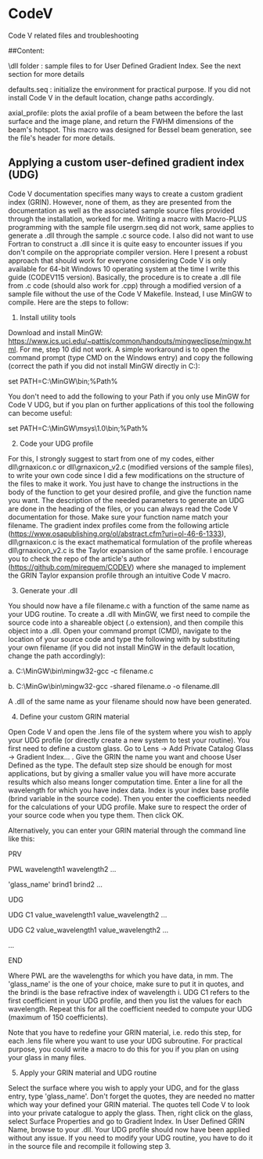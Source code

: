 # CodeV
Code V related files and troubleshooting

##Content:

\dll folder : sample files to for User Defined Gradient Index. See the next section for more details

defaults.seq : initialize the environment for practical purpose. If you did not install Code V in the default location, change paths accordingly.

axial_profile: plots the axial profile of a beam between the before the last surface and the image plane, and return the FWHM dimensions of the beam's hotspot. This macro was designed for Bessel beam generation, see the file's header for more details.


## Applying a custom user-defined gradient index (UDG)

Code V documentation specifies many ways to create a custom gradient index (GRIN). However, none of them, as they are presented from the documentation as well as the associated sample source files provided through the installation, worked for me. Writing a macro with Macro-PLUS programming with the sample file usergrn.seq did not work, same applies to generate a .dll through the sample .c source code. I also did not want to use Fortran to construct a .dll since it is quite easy to encounter issues if you don't compile on the appropriate compiler version. Here I present a robust approach that should work for everyone considering Code V is only available for 64-bit Windows 10 operating system at the time I write this guide (CODEV115 version). Basically, the procedure is to create a .dll file from .c code (should also work for .cpp) through a modified version of a sample file without the use of the Code V Makefile. Instead, I use MinGW to compile. Here are the steps to follow:

1. Install utility tools

Download and install MinGW: https://www.ics.uci.edu/~pattis/common/handouts/mingweclipse/mingw.html. For me, step 10 did not work. A simple workaround is to open the command prompt (type CMD on the Windows entry) and copy the following (correct the path if you did not install MinGW directly in C:\):

  set PATH=C:\MinGW\bin;%Path%
  
You don't need to add the following to your Path if you only use MinGW for Code V UDG, but if you plan on further applications of this tool the following can become useful:
  
  set PATH=C:\MinGW\msys\1.0\bin;%Path%
  
2. Code your UDG profile

For this, I strongly suggest to start from one of my codes, either dll\grnaxicon.c or dll\grnaxicon_v2.c (modified versions of the sample files), to write your own code since I did a few modifications on the structure of the files to make it work. You just have to change the instructions in the body of the function to get your desired profile, and give the function name you want. The description of the needed parameters to generate an UDG are done in the heading of the files, or you can always read the Code V documentation for those. Make sure your function name match your filename. The gradient index profiles come from the following article (https://www.osapublishing.org/ol/abstract.cfm?uri=ol-46-6-1333), dll\grnaxicon.c is the exact mathematical formulation of the profile whereas dll\grnaxicon_v2.c is the Taylor expansion of the same profile. I encourage you to check the repo of the article's author (https://github.com/mirequem/CODEV) where she managed to implement the GRIN Taylor expansion profile through an intuitive Code V macro.

3. Generate your .dll

You should now have a file filename.c with a function of the same name as your UDG routine. To create a .dll with MinGW, we first need to compile the source code into a shareable object (.o extension), and then compile this object into a .dll. Open your command prompt (CMD), navigate to the location of your source code and type the following with by substituting your own filename (if you did not install MinGW in the default location, change the path accordingly):

  a. C:\MinGW\bin\mingw32-gcc -c filename.c
  
  b. C:\MinGw\bin\mingw32-gcc -shared filename.o -o filename.dll
  
A .dll of the same name as your filename should now have been generated.

4. Define your custom GRIN material
 
Open Code V and open the .lens file of the system where you wish to apply your UDG profile (or directly create a new system to test your routine). You first need to define a custom glass. Go to Lens -> Add Private Catalog Glass -> Gradient Index... . Give the GRIN the name you want and choose User Defined as the type. The default step size should be enough for most applications, but by giving a smaller value you will have more accurate results which also means longer computation time. Enter a line for all the wavelength for which you have index data. Index is your index base profile (brind variable in the source code). Then you enter the coefficients needed for the calculations of your UDG profile. Make sure to respect the order of your source code when you type them. Then click OK.

Alternatively, you can enter your GRIN material through the command line like this:

PRV

PWL wavelength1 wavelength2 ...

'glass_name' brind1 brind2 ...

UDG

UDG C1 value_wavelength1 value_wavelength2 ...

UDG C2 value_wavelength1 value_wavelength2 ...

...

END

Where PWL are the wavelengths for which you have data, in mm. The 'glass_name' is the one of your choice, make sure to put it in quotes, and the brindi is the base refractive index of wavelength i. UDG C1 refers to the first coefficient in your UDG profile, and then you list the values for each wavelength. Repeat this for all the coefficient needed to compute your UDG (maximum of 150 coefficients).

Note that you have to redefine your GRIN material, i.e. redo this step, for each .lens file where you want to use your UDG subroutine. For practical purpose, you could write a macro to do this for you if you plan on using your glass in many files.

5. Apply your GRIN material and UDG routine

Select the surface where you wish to apply your UDG, and for the glass entry, type 'glass_name'. Don't forget the quotes, they are needed no matter which way your defined your GRIN material. The quotes tell Code V to look into your private catalogue to apply the glass. Then, right click on the glass, select Surface Properties and go to Gradient Index. In User Defined GRIN Name, browse to your .dll. Your UDG profile should now have been applied without any issue. If you need to modify your UDG routine, you have to do it in the source file and recompile it following step 3.
  

